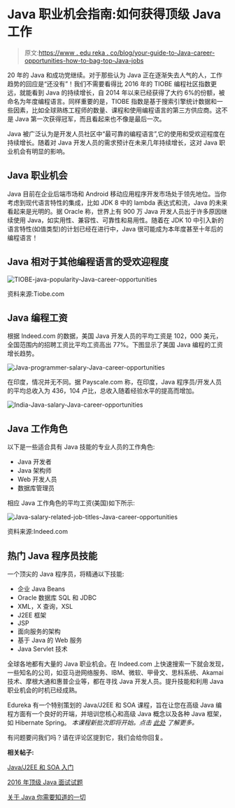 # Java 职业机会指南:如何获得顶级 Java 工作

> 原文:[https://www . edu reka . co/blog/your-guide-to-Java-career-opportunities-how-to-bag-top-Java-jobs](https://www.edureka.co/blog/your-guide-to-java-career-opportunities-how-to-bag-top-java-jobs)

20 年的 Java 和成功党继续。对于那些认为 Java 正在逐渐失去人气的人，工作趋势的回应是“还没有”！我们不需要看得比 2016 年的 TIOBE 编程社区指数更远，就能看到 Java 的持续增长，自 2014 年以来已经获得了大约 6%的份额，被命名为年度编程语言。同样重要的是，TIOBE 指数是基于搜索引擎统计数据和一些因素，比如全球熟练工程师的数量、课程和使用编程语言的第三方供应商。这不是 Java 第一次获得冠军，而且看起来也不像是最后一次。

Java 被广泛认为是开发人员社区中“最可靠的编程语言”,它的使用和受欢迎程度在持续增长。随着对 Java 开发人员的需求预计在未来几年持续增长，这对 Java 职业机会有明显的影响。

## Java 职业机会

Java 目前在企业后端市场和 Android 移动应用程序开发市场处于领先地位。当你考虑到现代语言特性的集成，比如 JDK 8 中的 lambda 表达式和流，Java 的未来看起来是光明的。据 Oracle 称，世界上有 900 万 Java 开发人员出于许多原因继续使用 Java，如实用性、兼容性、可靠性和易用性。随着在 JDK 10 中引入新的语言特性(如值类型)的计划已经在进行中，Java 很可能成为本年度甚至十年后的编程语言！

## Java 相对于其他编程语言的受欢迎程度

![TIOBE-java-popularity-Java-career-opportunities](../Images/f1a5a03488ca92b330b91541f7a94d70.png)

资料来源:Tiobe.com

## Java 编程工资

根据 Indeed.com 的数据，美国 Java 开发人员的平均工资是 102，000 美元，全国范围内的招聘工资比平均工资高出 77%。下图显示了美国 Java 编程的工资增长趋势。

![Java-programmer-salary-Java-career-opportunities](../Images/d5f85e8e520ceb4df0e3f09e7406d366.png)

在印度，情况并无不同。据 Payscale.com 称，在印度，Java 程序员/开发人员的平均总收入为 436，104 卢比，总收入随着经验水平的提高而增加。

![India-Java-salary-Java-career-opportunities](../Images/3d13ae6561769daf3135868f34171d8d.png)

## Java 工作角色

以下是一些适合具有 Java 技能的专业人员的工作角色:

*   Java 开发者
*   Java 架构师
*   Web 开发人员
*   数据库管理员

相应 Java 工作角色的平均工资(美国)如下所示:

![Java-salary-related-job-titles-Java-career-opportunities](../Images/89e9e6081fddcdedc081e27dfbc7fa2e.png)

资料来源:Indeed.com

## 热门 Java 程序员技能

一个顶尖的 Java 程序员，将精通以下技能:

*   企业 Java Beans
*   Oracle 数据库 SQL 和 JDBC
*   XML，X 查询，XSL
*   J2EE 框架
*   JSP
*   面向服务的架构
*   基于 Java 的 Web 服务
*   Java Servlet 技术

全球各地都有大量的 Java 职业机会。在 Indeed.com 上快速搜索一下就会发现，一些知名的公司，如亚马逊网络服务、IBM、微软、甲骨文、思科系统、Akamai 技术、摩根大通和惠普企业等，都在寻找 Java 开发人员。提升技能和利用 Java 职业机会的时机已经成熟。

Edureka 有一个特别策划的 Java/J2EE 和 SOA 课程，旨在让您在高级 Java 编程方面有一个良好的开端，并培训您核心和高级 Java 概念以及各种 Java 框架，如 Hibernate Spring。 *本课程新批次即将开始。点击 [此处](https://www.edureka.co/java-j2ee-soa-training "Get started with Java/J2EE and SOA") 了解更多。*

有问题要问我们吗？请在评论区提到它，我们会给你回复。

**相关帖子:**

[Java/J2EE 和 SOA 入门](https://www.edureka.co/java-j2ee-soa-training "Get started with Java/J2EE and SOA")

[2016 年顶级 Java 面试试题](https://www.edureka.co/blog/interview-questions/top-java-interview-questions-2016/ "Top Java interview questions")

[关于 Java 你需要知道的一切](https://www.edureka.co/blog/java-tutorial/ "Java training with Edureka")